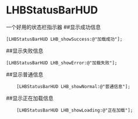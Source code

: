 # LHBStatusBarHUD
一个好用的状态栏指示器
##显示成功信息
```objc
[LHBStatusBarHUD LHB_showSuccess:@"加载成功"];
```
##显示失败信息
```objc
[LHBStatusBarHUD LHB_showError:@"加载失败"];
```
##显示普通信息
```objc
    [LHBStatusBarHUD LHB_showNormal:@"普通信息"];
```
##显示正在加载信息
```objc
    [LHBStatusBarHUD LHB_showLoading:@"正在加载"];
```